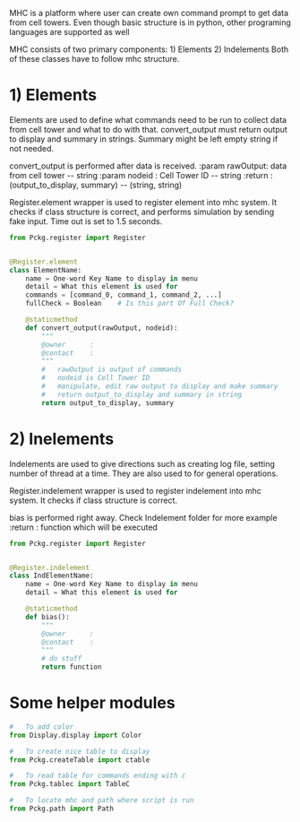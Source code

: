 MHC is a platform where user can create own command prompt to get data from cell towers.
Even though basic structure is in python, other programing languages are supported as well

MHC consists of two primary components:
    1) Elements
    2) Indelements
Both of these classes have to follow mhc structure.

#   1) Elements

Elements are used to define what commands need to be run to collect data from cell tower and what to do with that.
convert_output must return output to display and summary in strings. Summary might be left empty string if not needed.

convert_output is performed after data is received.
        :param rawOutput:   data from cell tower -- string
        :param nodeid   :   Cell Tower ID -- string
        :return         :   (output_to_display, summary) -- (string, string)

Register.element wrapper is used to register element into mhc system. It checks if class structure is correct, and
performs simulation by sending fake input. Time out is set to 1.5 seconds.

```python
from Pckg.register import Register


@Register.element
class ElementName:
    name = One-word Key Name to display in menu
    detail = What this element is used for
    commands = [command_0, command_1, command_2, ...]
    fullCheck = Boolean    # Is this part Of Full Check?

    @staticmethod
    def convert_output(rawOutput, nodeid):
        """
        @owner      :
        @contact    :
        """
        #   rawOutput is output of commands
        #   nodeid is Cell Tower ID
        #   manipulate, edit raw output to display and make summary
        #   return output_to_display and summary in string
        return output_to_display, summary
```


#   2) Inelements

Indelements are used to give directions such as creating log file, setting number of thread at a time.
They are also used to for general operations.

Register.indelement wrapper is used to register indelement into mhc system. It checks if class structure is correct.

bias is performed right away. Check Indelement folder for more example
        :return         :   function which will be executed

```python
from Pckg.register import Register


@Register.indelement
class IndElementName:
    name = One-word Key Name to display in menu
    detail = What this element is used for

    @staticmethod
    def bias():
        """
        @owner      :
        @contact    :
        """
        # do stuff
        return function
```


#   Some helper modules

```python
#   To add color
from Display.display import Color

#   To create nice table to display
from Pckg.createTable import ctable

#   To read table for commands ending with c
from Pckg.tablec import TableC

#   To locate mhc and path where script is run
from Pckg.path import Path
```